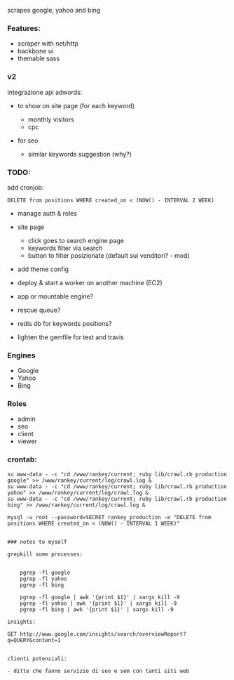 
scrapes google, yahoo and bing

### Features:

- scraper with net/http
- backbone ui
- themable sass

### v2

integrazione api adwords:

- to show on site page (for each keyword)
  - monthly visitors
  - cpc

- for seo
  - similar keywords suggestion (why?)

### TODO:

add cronjob:

    DELETE from positions WHERE created_on < (NOW() - INTERVAL 2 WEEK)


- manage auth & roles

- site page
  - click goes to search engine page
  - keywords filter via search
  - button to filter posizionate (default sui venditori? - mod)
- add theme config
- deploy & start a worker on another machine (EC2)
- app or mountable engine?
- rescue queue?
- redis db for keywords positions?

- lighten the gemfile for test and travis

### Engines

- Google
- Yahoo
- Bing

### Roles

- admin
- seo
- client
- viewer




### crontab:


    su www-data - -c "cd /www/rankey/current; ruby lib/crawl.rb production google" >> /www/rankey/current/log/crawl.log &
    su www-data - -c "cd /www/rankey/current; ruby lib/crawl.rb production yahoo" >> /www/rankey/current/log/crawl.log &
    su www-data - -c "cd /www/rankey/current; ruby lib/crawl.rb production bing" >> /www/rankey/current/log/crawl.log &

    mysql -u root --password=SECRET rankey_production -e "DELETE from positions WHERE created_on < (NOW() - INTERVAL 1 WEEK)"


    ### notes to myself

    grepkill some processes:


        pgrep -fl google
        pgrep -fl yahoo
        pgrep -fl bing

        pgrep -fl google | awk '{print $1}' | xargs kill -9
        pgrep -fl yahoo | awk '{print $1}' | xargs kill -9
        pgrep -fl bing | awk '{print $1}' | xargs kill -9

    insights:

    GET http://www.google.com/insights/search/overviewReport?q=QUERY&content=1


    clienti potenziali:

    - ditte che fanno servizio di seo e sem con tanti siti web
